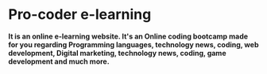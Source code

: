 # Pro-coder e-learning 

**It is an online e-learning website. It's an Online coding bootcamp made for you regarding Programming languages, technology news, coding, web development, Digital marketing, technology news, coding, game development and much more.**

